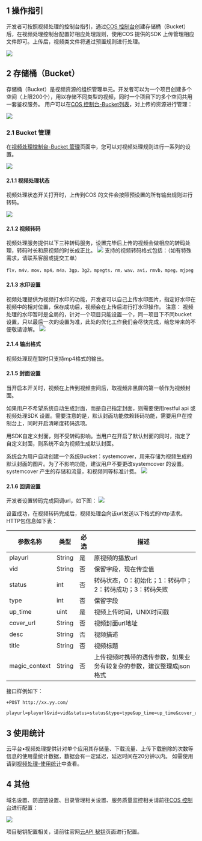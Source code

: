 ## 1 操作指引
开发者可按照视频处理的控制台指引，通过[COS 控制台](http://console.tce.fsphere.cn/cos)创建存储桶（Bucket）后，在视频处理控制台配置好相应处理规则，使用COS 提供的SDK 上传管理相应文件即可。上传后，视频类文件将通过预置规则进行处理。

![](http://imgcache.tce.fsphere.cn/image/mc.qcloudimg.com/static/img/b2bd4a17f742fa1c4e44e4ddbb311c1f/image.png)

## 2 存储桶（Bucket）
存储桶（Bucket）是视频资源的组织管理单元。开发者可以为一个项目创建多个空间（上限200个），用以存储不同类型的视频，同时一个项目下的多个空间共用一套鉴权服务。
用户可以在[COS 控制台-Bucket列表](http://console.tce.fsphere.cn/cos4/bucket)，对上传的资源进行管理：

![](http://imgcache.tce.fsphere.cn/image/mc.qcloudimg.com/static/img/b22b8e17a0c66b45a3f044a63430478a/Bucket.png)


### 2.1 Bucket 管理
在[视频处理控制台-Bucket 管理](http://console.tce.fsphere.cn/media/bucket)页面中，您可以对视频处理规则进行一系列的设置。

![](http://imgcache.tce.fsphere.cn/image/mc.qcloudimg.com/static/img/4fa3515c00d563a2ee8236ab5b19a339/image.png)

#### 2.1.1 视频处理状态

视频处理状态开关打开时，上传到COS 的文件会按照预设置的所有输出规则进行转码。

![](http://imgcache.tce.fsphere.cn/image/mc.qcloudimg.com/static/img/76503930bd150ee9b130c764568af117/image.png)

#### 2.1.2 视频转码

视频处理服务提供以下三种转码服务，设置完毕后上传的视频会做相应的转码处理，转码时长和原视频的时长成正比。
![](http://imgcache.tce.fsphere.cn/image/mc.qcloudimg.com/static/img/2645c3d9c534dd2c3ca092c5f00eee6c/image.png)
支持的视频转码格式包括：（如有特殊需求，请联系客服或提交工单）

```shell
flv，m4v，mov，mp4，m4a，3gp，3g2，mpegts，rm，wav，avi，rmvb，mpeg，mjpeg
```

#### 2.1.3 水印设置
视频处理提供为视频打水印的功能，开发者可以自己上传水印图片，指定好水印在视频中的相对位置，保存成功后，视频会在上传后进行打水印操作。
注意： 视频处理的水印暂时是全局的，针对一个项目只能设置一个，同一项目下不同bucket设置，只以最后一次的设置为准，此处的优化工作我们会尽快完成，给您带来的不便敬请谅解。
![](http://imgcache.tce.fsphere.cn/image/mc.qcloudimg.com/static/img/bf2ad6fa67992ea4913894a98a105bbe/image.png)
#### 2.1.4 输出格式
视频处理现在暂时只支持mp4格式的输出。
#### 2.1.5 封面设置
当开启本开关时，视频在上传到视频空间后，取视频非黑屏的第一帧作为视频封面。

如果用户不希望系统自动生成封面，而是自己指定封面，则需要使用restful api 或视频处理SDK 设置。需要注意的是，默认封面功能依赖转码功能，需要用户在控制台上，同时开启清晰度转码选项。

用SDK自定义封面，则不受转码影响。当用户在开启了默认封面的同时，指定了自定义封面，则系统不会为视频生成默认封面。

系统会为用户自动创建一个系统Bucket：systemcover，用来存储为视频生成的默认封面的图片。为了不影响功能，建议用户不要更改systemcover 的设置。systemcover 产生的存储和流量，和视频同等标准计费。
![](http://imgcache.tce.fsphere.cn/image/mc.qcloudimg.com/static/img/dc789d17f3bf742c9a733b7017744fc9/image.png)

#### 2.1.6 回调设置
开发者设置转码完成回调url，如下图：
![](http://imgcache.tce.fsphere.cn/image/mc.qcloudimg.com/static/img/1058fa6f2bb8394c3d35673289682a26/image.png)

设置成功，在视频转码完成后，视频处理会向该url发送以下格式的http请求。
HTTP包信息如下表：

| 参数名称          | 类型     | 必选   | 描述                                   |
| ------------- | ------ | ---- | ------------------------------------ |
| playurl       | String | 是    | 原视频的播放url                            |
| vid           | String | 否    | 保留字段，现在传空值                           |
| status        | int    | 否    | 转码状态，0：初始化；1：转码中；2：转码成功；3：转码失败       |
| type          | int    | 否    | 保留字段                                 |
| up_time       | uint   | 是    | 视频上传时间，UNIX时间戳                       |
| cover_url     | String | 否    | 视频封面url地址                            |
| desc          | String | 否    | 视频描述                                 |
| title         | String | 否    | 视频标题                                 |
| magic_context | String | 否    | 上传视频时携带的透传参数，如果业务有较复杂的参数，建议整理成json格式 |
接口样例如下：

```
+POST http://xx.yy.com/

playurl=playurl&vid=vid&status=status&type=type&up_time=up_time&cover_url=cover_url&desc=desc&title=title&magic_context=magic_context
```



## 3 使用统计
云平台•视频处理提供针对单个应用其存储量、下载流量、上传下载删除的次数等信息的使用量统计数据，数据会有一定延迟，延迟时间在20分钟以内。 如需使用请到[视频处理-使用统计](http://console.tce.fsphere.cn/media/stat)中查看。



## 4 其他

域名设置、防盗链设置、目录管理相关设置、服务质量监控相关请前往[COS 控制台](http://console.tce.fsphere.cn/cos4/bucket)进行配置：

![](http://imgcache.tce.fsphere.cn/image/mc.qcloudimg.com/static/img/1a19b7968000950c04cfcf8713eb28fd/image.png)

项目秘钥配置相关，请前往官网[云API 秘钥](http://console.tce.fsphere.cn/capi/project)页面进行配置。